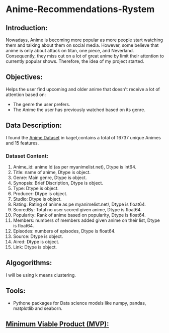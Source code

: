 # Anime-Recommendations-Rystem
## Introduction:
Nowadays, Anime is becoming more popular as more people start watching them and talking about them on social media. However, some believe that anime is only about attack on titan, one piece, and Neverland.
Consequently, they miss out on a lot of great anime by limit their attention to currently popular shows.
Therefore, the idea of my project started.
## Objectives:
Helps the user find upcoming and older anime that doesn't receive a lot of attention based on:
- The genre the user prefers.
- The Anime the user has previously watched based on its genre.
## Data Description:
I found the [Anime Dataset](https://www.kaggle.com/vishalmane109/anime-recommendations-database) in kagel,contains a total of 16737 unique Animes and 15 features.
### Dataset Content:
1. Anime_id: anime Id (as per myanimelist.net), Dtype is int64.
2. Title: name of anime, Dtype is object.
3. Genre: Main genre, Dtype is object.
4. Synopsis: Brief Discription, Dtype is object.
5. Type: Dtype is object.
6. Producer: Dtype is object.
7. Studio: Dtype is object.
8. Rating: Rating of anime as pe myanimelist.net/, Dtype is float64.
9. ScoredBy: Total no user scored given anime, Dtype is float64.
10. Popularity: Rank of anime based on popularity, Dtype is float64.
11. Members: numbers of members added given anime on their list, Dtype is float64.
12. Episodes: numbers of episodes, Dtype is float64.
13. Source: Dtype is object.
14. Aired: Dtype is object.
14. Link: Dtype is object.

## Algogorithms:
I will be using k means clustering.

## Tools:
- Pythone packages for Data science models like numpy, pandas, matplotlib and seaborn.

## [Minimum Viable Product (MVP):]()
